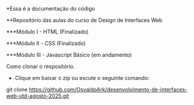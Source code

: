 *Essa é a documentação do código

**Repositório das aulas do curso de Design de Interfaces Web

***Módulo I - HTML (Finalizado)

***Módulo II - CSS (Finalizado)

***Módulo III - Javascript Básico (em andamento)

Como clonar o respositório. 

- Clique em baixar o zip ou excute o seguinte comando:

git clone https://github.com/OsvaldoArk/desenvolvimento-de-interfaces-web-utd-agosto-2025.git